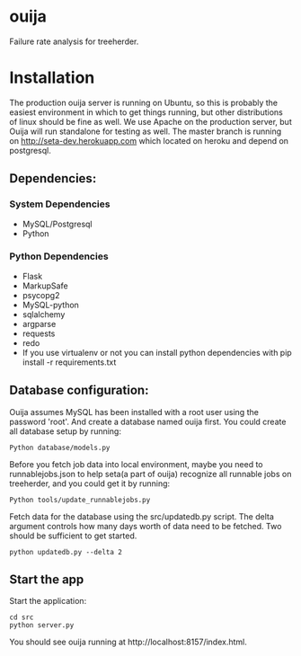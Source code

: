 ouija
=====

Failure rate analysis for treeherder.

# Installation

The production ouija server is running on Ubuntu, so this is probably the easiest environment in which to get things running, but other distributions of linux should be fine as well. We use Apache on the production server, but Ouija will run standalone for testing as well.
The master branch is running on http://seta-dev.herokuapp.com which located on heroku and depend on postgresql.

## Dependencies:

### System Dependencies

* MySQL/Postgresql
* Python

### Python Dependencies

* Flask
* MarkupSafe
* psycopg2
* MySQL-python
* sqlalchemy
* argparse
* requests
* redo
* If you use virtualenv or not you can install python dependencies with pip install -r requirements.txt

## Database configuration:
Ouija assumes MySQL has been installed with a root user using the password 'root'. And create a database named ouija first. You could create all database setup by running:

    Python database/models.py


Before you fetch job data into local environment, maybe you need to runnablejobs.json to help seta(a part of ouija) recognize all runnable jobs on treeherder, and you could get it by running:

    Python tools/update_runnablejobs.py

Fetch data for the database using the src/updatedb.py script. The delta argument controls how many days worth of data need to be fetched. Two should be sufficient to get started.

    python updatedb.py --delta 2

## Start the app
Start the application:

    cd src
    python server.py

You should see ouija running at http://localhost:8157/index.html.
